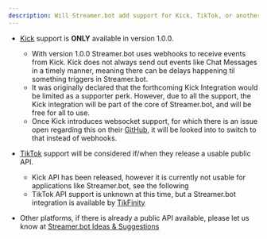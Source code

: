 ```yaml
---
description: Will Streamer.bot add support for Kick, TikTok, or another platform?
---
```

- [Kick](https://kick.com) support is **ONLY** available in version 1.0.0.
  - With version 1.0.0 Streamer.bot uses webhooks to receive events from Kick. Kick does not always send out events like Chat Messages in a timely manner, meaning there can be delays happening til something triggers in Streamer.bot.
  - It was originally declared that the forthcoming Kick Integration would be limited as a supporter perk. However, due to all the support, the Kick integration will be part of the core of Streamer.bot, and will be free for all to use.
  - Once Kick introduces websocket support, for which there is an issue open regarding this on their [GitHub](https://github.com/KickEngineering/KickDevDocs/issues/20), it will be looked into to switch to that instead of webhooks.

- [TikTok](https://tiktok.com) support will be considered if/when they release a usable public API.
  - Kick API has been released, however it is currently not usable for applications like Streamer.bot, see the following 
  - TikTok API support is unknown at this time, but a Streamer.bot integration is available by [TikFinity](https://tikfinity.zerody.one/streamerbot-integration)

- Other platforms, if there is already a public API available, please let us know at [Streamer.bot Ideas & Suggestions](https://ideas.streamer.bot)
